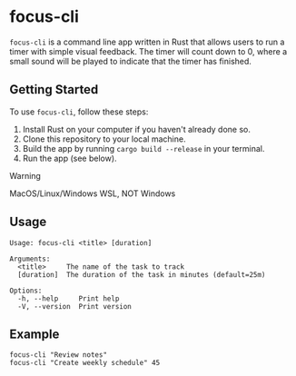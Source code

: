 # focus-cli

`focus-cli` is a command line app written in Rust that allows users to run a timer with simple visual feedback. The timer will count down to 0, where a small sound will be played to indicate that the timer has finished.

## Getting Started

To use `focus-cli`, follow these steps:

1. Install Rust on your computer if you haven't already done so.
2. Clone this repository to your local machine.
3. Build the app by running `cargo build --release` in your terminal.
4. Run the app (see below).

> [!warning]
> MacOS/Linux/Windows WSL, NOT Windows

## Usage

```shell
Usage: focus-cli <title> [duration]

Arguments:
  <title>     The name of the task to track
  [duration]  The duration of the task in minutes (default=25m)

Options:
  -h, --help     Print help
  -V, --version  Print version
```

## Example

```shell
focus-cli "Review notes"
focus-cli "Create weekly schedule" 45
````
